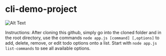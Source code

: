 # cli-demo-project


![Alt Text](https://media.giphy.com/media/jTHxrfx3VraZ6kHWsu/giphy.gif)


Instructions:
After cloning this github, simply go into the cloned folder and in the root directory, use the commands
`node app.js [command] [,options]` to add, delete, remove, or edit todo options onto a list. Start with ```node app.js list-commands``` to see all available options.
